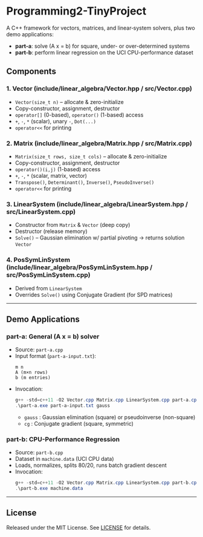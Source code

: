 # Programming2-TinyProject

A C++ framework for vectors, matrices, and linear‐system solvers, plus two demo applications:

- **part-a**: solve \(A x = b\) for square, under- or over-determined systems  
- **part-b**: perform linear regression on the UCI CPU-performance dataset

## Components

### 1. Vector (include/linear_algebra/Vector.hpp / src/Vector.cpp)

- `Vector(size_t n)` – allocate & zero-initialize  
- Copy-constructor, assignment, destructor  
- `operator[]` (0-based), `operator()` (1-based) access  
- `+`, `-`, `*` (scalar), unary `-`, `Dot(...)`  
- `operator<<` for printing

### 2. Matrix (include/linear_algebra/Matrix.hpp / src/Matrix.cpp)

- `Matrix(size_t rows, size_t cols)` – allocate & zero-initialize  
- Copy-constructor, assignment, destructor  
- `operator()(i,j)` (1-based) access  
- `+`, `-`, `*` (scalar, matrix, vector)  
- `Transpose()`, `Determinant()`, `Inverse()`, `PseudoInverse()`  
- `operator<<` for printing

### 3. LinearSystem (include/linear_algebra/LinearSystem.hpp / src/LinearSystem.cpp)

- Constructor from `Matrix` & `Vector` (deep copy)  
- Destructor (release memory)  
- `Solve()` – Gaussian elimination w/ partial pivoting → returns solution `Vector`

### 4. PosSymLinSystem (include/linear_algebra/PosSymLinSystem.hpp / src/PosSymLinSystem.cpp)

- Derived from `LinearSystem`  
- Overrides `Solve()` using Conjugate Gradient (for SPD matrices)

---

## Demo Applications

### part-a: General \(A x = b\) solver

- Source: `part-a.cpp`  
- Input format (`part-a-input.txt`):
  ```
  m n
  A (m×n rows)
  b (m entries)
  ```
- Invocation:
  ```powershell
  g++ -std=c++11 -O2 Vector.cpp Matrix.cpp LinearSystem.cpp part-a.cpp -o part-a.exe
  .\part-a.exe part-a-input.txt gauss
  ```
  - `gauss` : Gaussian elimination (square) or pseudoinverse (non-square)  
  - `cg`    : Conjugate gradient (square, symmetric)

### part-b: CPU-Performance Regression

- Source: `part-b.cpp`  
- Dataset in `machine.data` (UCI CPU data)  
- Loads, normalizes, splits 80/20, runs batch gradient descent  
- Invocation:
  ```powershell
  g++ -std=c++11 -O2 Vector.cpp Matrix.cpp LinearSystem.cpp part-b.cpp -o part-b.exe
  .\part-b.exe machine.data
  ```

---

## License

Released under the MIT License. See [LICENSE](LICENSE) for details.
